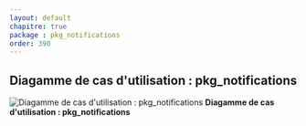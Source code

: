 ```yaml
---
layout: default
chapitre: true
package : pkg_notifications
order: 390
---
```


## Diagamme de cas d'utilisation : pkg_notifications

![Diagamme de cas d'utilisation : pkg_notifications](/prototype/diagrammes/pkg_notifications/uses_cases_pkg_technologies.svg)
**Diagamme de cas d'utilisation : pkg_notifications**